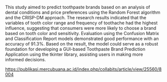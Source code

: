 This study aimed to predict toothpaste brands based on an analysis of dental 
conditions and price preferences using the Random Forest algorithm and the CRISP-DM 
approach. The research results indicated that the variables of tooth color range and frequency 
of toothache had the highest influence, suggesting that consumers were more likely to 
choose a brand based on tooth color and sensitivity. Evaluation using the Confusion Matrix 
and Classification Report models demonstrated good performance with an accuracy of 
91.3%. Based on the result, the model could serve as a robust foundation for developing a 
GUI-based Toothpaste Brand Prediction Application using the tkinter library, assisting 
users in making more informed decisions.

https://publikasi.mercubuana.ac.id/index.php/collabits/article/view/25560/8004
